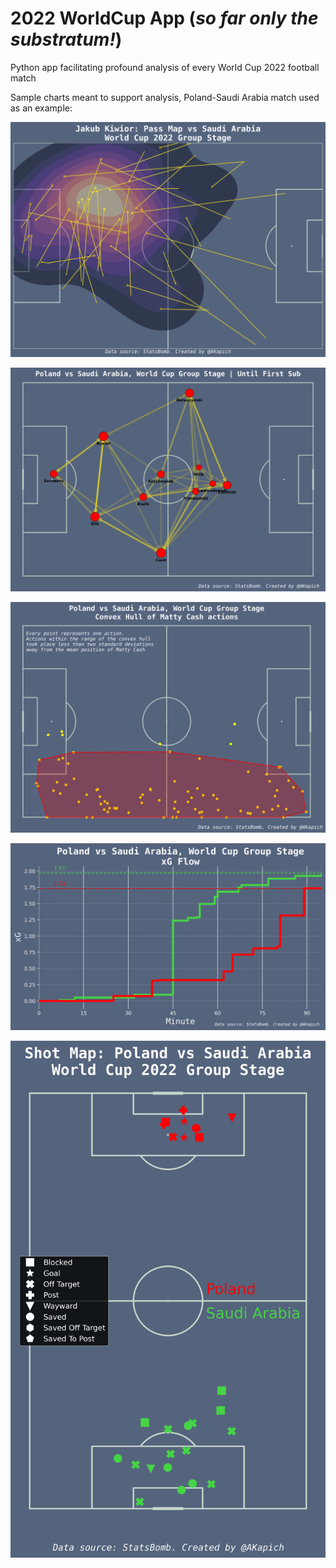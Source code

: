 # 2022 WorldCup App (*so far only the substratum!*)
Python app facilitating profound analysis of every World Cup 2022 football match

Sample charts meant to support analysis, Poland-Saudi Arabia match used as an example:

![](https://github.com/AKapich/WorldCup_App/blob/main/images/kiwior_passmap.png)

![](https://github.com/AKapich/WorldCup_App/blob/main/images/pass_network.png)

![](https://github.com/AKapich/WorldCup_App/blob/main/images/cash_convexHull.png)

![](https://github.com/AKapich/WorldCup_App/blob/main/images/xG_flow.png)

![](https://github.com/AKapich/WorldCup_App/blob/main/images/shotmap.png)
